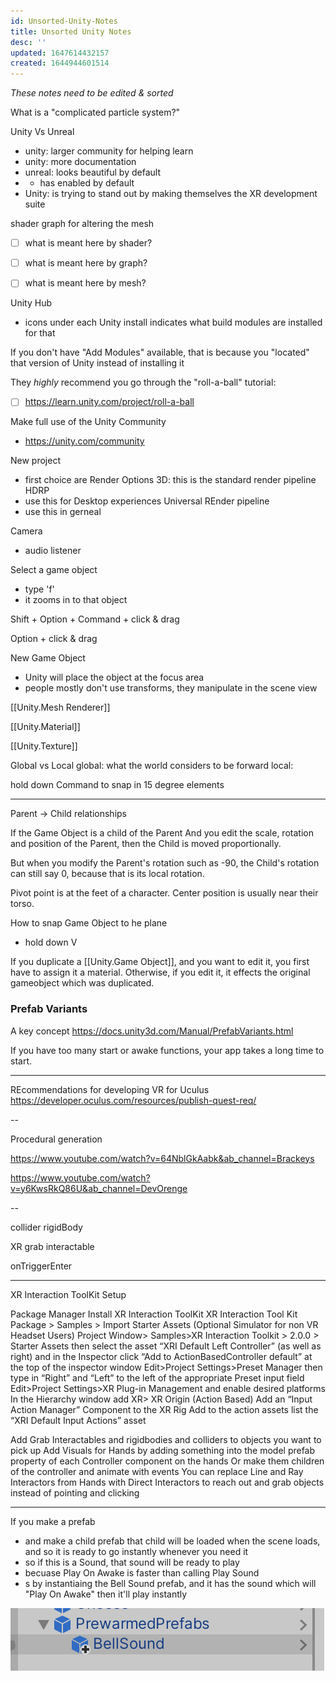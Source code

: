```yaml
---
id: Unsorted-Unity-Notes
title: Unsorted Unity Notes
desc: ''
updated: 1647614432157
created: 1644944601514
---
```


*These notes need to be edited & sorted*

What is a "complicated particle system?"


Unity Vs Unreal
- unity: larger community for helping learn
- unity: more documentation
- unreal: looks beautiful by default
- - has enabled by default
- Unity: is trying to stand out by making themselves the XR development suite


shader graph for altering the mesh
- [ ] what is meant here by shader?
- [ ] what is meant here by graph?
- [ ] what is meant here by mesh?


Unity Hub
- icons under each Unity install indicates what build modules are installed for that 

If you don't have "Add Modules" available, that is because you "located" that version of Unity instead of installing it


They *highly* recommend you go through the
"roll-a-ball" tutorial:
- [ ] https://learn.unity.com/project/roll-a-ball


Make full use of the Unity Community
- https://unity.com/community

New project
- first choice are Render Options
3D: this is the standard render pipeline
HDRP
- use this for Desktop experiences
Universal REnder pipeline
- use this in gerneal 


Camera
- audio listener

Select a game object
- type 'f'
- it zooms in to that object 


Shift + Option + Command + click & drag

Option + click & drag

New Game Object
- Unity will place the object at the focus area
- people mostly don't use transforms, they manipulate in the scene view


[[Unity.Mesh Renderer]]


[[Unity.Material]]


[[Unity.Texture]]


Global vs Local
global: what the world considers to be forward
local:



hold down Command to snap in 15 degree elements

---

Parent -> Child relationships

If the Game Object is a child of the Parent
And you edit the scale, rotation and position of the Parent, then the Child is moved proportionally.

But when you modify the Parent's rotation such as -90, the Child's rotation can still say 0, because that is its local rotation.

Pivot point is at the feet of a character.
Center position is usually near their torso.

How to snap Game Object to he plane
- hold down V


If you duplicate a [[Unity.Game Object]], and you want to edit it, you first have to assign it a material. 
Otherwise, if you edit it, it effects the original gameobject which was duplicated.



### Prefab Variants
A key concept
https://docs.unity3d.com/Manual/PrefabVariants.html


If you have too many start or awake functions, your app takes a long time to start.

---

REcommendations for developing VR for Uculus
https://developer.oculus.com/resources/publish-quest-req/



--

Procedural generation

https://www.youtube.com/watch?v=64NblGkAabk&ab_channel=Brackeys

https://www.youtube.com/watch?v=y6KwsRkQ86U&ab_channel=DevOrenge

--

collider
rigidBody

XR grab interactable

onTriggerEnter

---


XR Interaction ToolKit Setup

Package Manager Install XR Interaction ToolKit
XR Interaction Tool Kit Package > Samples > Import Starter Assets (Optional Simulator for non VR Headset Users)
Project Window> Samples>XR Interaction Toolkit > 2.0.0 > Starter Assets then select the asset “XRI Default Left Controller” (as well as right) and in the Inspector click “Add to ActionBasedController default” at the top of the inspector window
Edit>Project Settings>Preset Manager then type in “Right” and “Left” to the left of the appropriate Preset input field
Edit>Project Settings>XR Plug-in Management and enable desired platforms
In the Hierarchy window add XR> XR Origin (Action Based)
Add an “Input Action Manager” Component to the XR Rig
Add to the action assets list the “XRI Default Input Actions” asset

Add Grab Interactables and rigidbodies and colliders to objects you want to pick up
Add Visuals for Hands by adding something into the model prefab property of each Controller component on the hands Or make them children of the controller and animate with events
You can replace Line and Ray Interactors from Hands with Direct Interactors to reach out and grab objects instead of pointing and clicking

---

If you make a prefab
- and make a child prefab
that child will be loaded when the scene loads, and so it is ready to go instantly whenever you need it
- so if this is a Sound, that sound will be ready to play
- becuase Play On Awake is faster than calling Play Sound
- s by instantiaing the Bell Sound prefab, and it has the sound which will "Play On Awake" then it'll play instantly 

![](/assets/images/2022-03-17-14-01-05.png)
